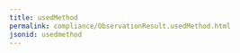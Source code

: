 ```yaml
---
title: usedMethod
permalink: compliance/ObservationResult.usedMethod.html
jsonid: usedmethod
---
```

